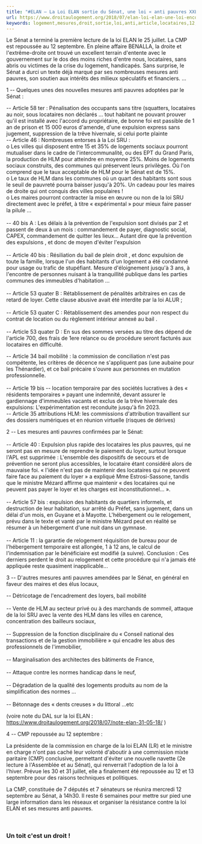 ```yaml
---
title: "#ELAN – La Loi ELAN sortie du Sénat, une loi « anti pauvres XXL» : – Droit Au Logement"
url: https://www.droitaulogement.org/2018/07/elan-loi-elan-une-loi-encore-plus-anti-pauvres-apres-son-passage-au-senat/
keywords: logement,mesures,droit,sortie,loi,anti,article,locataires,12,xxl,sénat,pauvres,bail,hlm,elan
---
```

Le Sénat a terminé la première lecture de la loi ELAN le 25 juillet. La CMP est repoussée au 12 septembre. En pleine affaire BENALLA, la droite et l'extrême-droite ont trouvé un excellent terrain d'entente avec le gouvernement sur le dos des moins riches d'entre nous, locataires, sans abris ou victimes de la crise du logement, handicapés. Sans surprise, le Sénat a durci un texte déjà marqué par ses nombreuses mesures anti pauvres, son soutien aux intérêts des milieux spéculatifs et financiers. ...

1 -- Quelques unes des nouvelles mesures anti pauvres adoptées par le Sénat :

-- Article 58 ter : Pénalisation des occupants sans titre (squatters, locataires au noir, sous locataires non déclarés ... tout habitant ne pouvant prouver qu'il est installé avec l'accord du propriétaire, de bonne foi est passible de 1 an de prison et 15 000 euros d'amende, d'une expulsion express sans jugement, suppression de la trêve hivernale, si celui porte plainte\
-- Article 46 : Nombreuses entorses à la Loi SRU :\
o Les villes qui disposent entre 15 et 35% de logements sociaux pourront mutualiser dans le cadre de l'intercommunalité, ou des EPT du Grand Paris, la production de HLM pour atteindre en moyenne 25%. Moins de logements sociaux construits, des communes qui préservent leurs privilèges. Où l'on comprend que le taux acceptable de HLM pour le Sénat est de 15%.\
o Le taux de HLM dans les communes où un quart des habitants sont sous le seuil de pauvreté pourra baisser jusqu'à 20%. Un cadeau pour les maires de droite qui ont conquis des villes populaires !\
o Les maires pourront contracter la mise en œuvre ou non de la loi SRU directement avec le préfet, à titre « expérimental » pour mieux faire passer la pilule ...\
 \
-- 40 bis A : Les délais à la prévention de l'expulsion sont divisés par 2 et passent de deux à un mois : commandement de payer, diagnostic social, CAPEX, commandement de quitter les lieux... Autant dire que la prévention des expulsions , et donc de moyen d'éviter l'expulsion\
 \
-- Article 40 bis : Résiliation du bail de plein droit , et donc expulsion de toute la famille, lorsque l'un des habitants d'un logement a été condamné pour usage ou trafic de stupéfiant. Mesure d'éloignement jusqu'à 3 ans, à l'encontre de personnes nuisant à la tranquillité publique dans les parties communes des immeubles d'habitation ...\
 \
-- Article 53 quater B : Rétablissement de pénalités arbitraires en cas de retard de loyer. Cette clause abusive avait été interdite par la loi ALUR ;\
 \
-- Article 53 quater C : Rétablissement des amendes pour non respect du contrat de location ou du règlement intérieur annexé au bail .\
 \
-- Article 53 quater D : En sus des sommes versées au titre des dépend de l'article 700, des frais de 1ere relance ou de procédure seront facturés aux locataires en difficulté.

-- Article 34 bail mobilité : la commission de conciliation n'est pas compétente, les critères de décence ne s'appliquent pas (une aubaine pour les Thénardier), et ce bail précaire s'ouvre aux personnes en mutation professionnelle.\
 \
-- Article 19 bis -- location temporaire par des sociétés lucratives à des « résidents temporaires » payant une indemnité, devant assurer le gardiennage d'immeubles vacants et exclus de la trêve hivernale des expulsions: L'expérimentation est reconduite jusqu'à fin 2023.\
-- Article 35 attributions HLM: les commissions d'attribution travaillent sur des dossiers numériques et en réunion virtuelle (risques de dérives)

2 -- Les mesures anti pauvres confirmées par le Sénat:\
 \
-- Article 40 : Expulsion plus rapide des locataires les plus pauvres, qui ne seront pas en mesure de reprendre le paiement du loyer, surtout lorsque l'APL est supprimée : L'ensemble des dispositifs de secours et de prévention ne seront plus accessibles, le locataire étant considéré alors de mauvaise foi. « l'idée n'est pas de maintenir des locataires qui ne peuvent faire face au paiement du loyer » a expliqué Mme Estrosi-Sassone, tandis que le ministre Mézard affirme que maintenir « des locataires qui ne peuvent pas payer le loyer et les charges est inconstitutionnel... ».\
 \
-- Article 57 bis : expulsion des habitants de quartiers informels, et destruction de leur habitation, sur arrêté du Préfet, sans jugement, dans un délai d'un mois, en Guyane et à Mayotte. L'hébergement ou le relogement, prévu dans le texte et vanté par le ministre Mézard peut en réalité se résumer à un hébergement d'une nuit dans un gymnase.\
 \
-- Article 11 : la garantie de relogement réquisition de bureau pour de l'hébergement temporaire est allongée, 1 à 12 ans, le calcul de l'indemnisation par le bénéficiaire est modifié (a suivre). Conclusion : Ces derniers perdent le droit au relogement et cette procédure qui n'a jamais été appliquée reste quasiment inapplicable...

3 -- D'autres mesures anti pauvres amendées par le Sénat, en général en faveur des maires et des élus locaux,

-- Détricotage de l'encadrement des loyers, bail mobilité\
 \
-- Vente de HLM au secteur privé ou à des marchands de sommeil, attaque de la loi SRU avec la vente des HLM dans les villes en carence, concentration des bailleurs sociaux,\
 \
-- Suppression de la fonction disciplinaire du « Conseil national des transactions et de la gestion immobilière » qui encadre les abus des professionnels de l'immobilier,\
 \
-- Marginalisation des architectes des bâtiments de France,\
 \
-- Attaque contre les normes handicap dans le neuf,\
 \
-- Dégradation de la qualité des logements produits au nom de la simplification des normes ...\
 \
-- Bétonnage des « dents creuses » du littoral ...etc

(voire note du DAL sur la loi ELAN : https://www.droitaulogement.org/2018/07/note-elan-31-05-18/ )

4 -- CMP repoussée au 12 septembre :

La présidente de la commission en charge de la loi ELAN (LR) et le ministre en charge n'ont pas caché leur volonté d'aboutir à une commission mixte paritaire (CMP) conclusive, permettant d'éviter une nouvelle navette (2e lecture à l'Assemblée et au Sénat), qui renverrait l'adoption de la loi à l'hiver. Prévue les 30 et 31 juillet, elle a finalement été repoussée au 12 et 13 septembre pour des raisons techniques et politiques.

La CMP, constituée de 7 députés et 7 sénateurs se réunira mercredi 12 septembre au Sénat, à 14h30. Il reste 6 semaines pour mettre sur pied une large information dans les réseaux et organiser la résistance contre la loi ELAN et ses mesures anti pauvres.

 

### Un toit c'est un droit !

 
